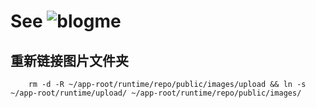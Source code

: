 # See ![blogme](https://github.com/Hulva/blogme)

## 重新链接图片文件夹
```
	rm -d -R ~/app-root/runtime/repo/public/images/upload && ln -s ~/app-root/runtime/upload/ ~/app-root/runtime/repo/public/images/ 
```
